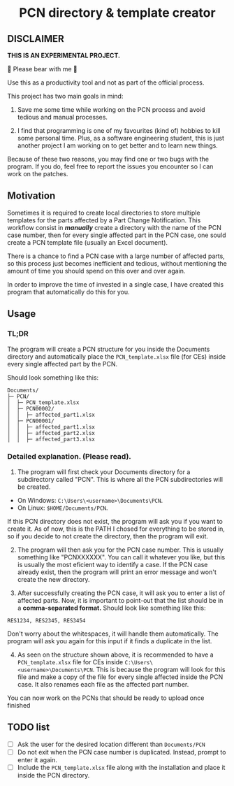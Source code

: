 <p>
    <h1 align="center">PCN directory & template creator</h1>
</p>

## DISCLAIMER

**THIS IS AN EXPERIMENTAL PROJECT.**

 Please bear with me 

Use this as a productivity tool and not as part of the official process.

This project has two main goals in mind:

1. Save me some time while working on the
   PCN process and avoid tedious and manual processes.

2. I find that programming is one of my favourites (kind of) hobbies to kill
   some personal time.
   Plus, as a software engineering student, this is just another project I am
   working on to get better and to learn new things.

Because of these two reasons, you may find one or two bugs with the program.
If you do, feel free to report the issues you encounter so I can work on the patches.

## Motivation

Sometimes it is required to create local directories to store multiple
templates for the parts affected by a Part Change Notification. This workflow
consist in **_manually_** create a directory with the name of the PCN case number, then
for every single affected part in the PCN case, one sould create a PCN template
file (usually an Excel document).

There is a chance to find a PCN case with a large number of affected parts, so
this process just becomes inefficient and tedious, without mentioning the amount
of time you should spend on this over and over again.

In order to improve the time of invested in a single case, I have created this
program that automatically do this for you.

## Usage

### TL;DR

The program will create a PCN structure for you inside the Documents directory
and automatically place the `PCN_template.xlsx` file (for CEs) inside every
single affected part by the PCN.

Should look something like this:

```
Documents/
├─ PCN/
│  ├─ PCN_template.xlsx
│  ├─ PCN00002/
│  │  ├─ affected_part1.xlsx
│  ├─ PCN00001/
│  │  ├─ affected_part1.xlsx
│  │  ├─ affected_part2.xlsx
│  │  ├─ affected_part3.xlsx
```

### Detailed explanation. (Please read).

1. The program will first check your Documents directory for a subdirectory called
   "PCN". This is where all the PCN subdirectories will be created.

- On Windows: `C:\Users\<username>\Documents\PCN`.
- On Linux: `$HOME/Documents/PCN`.

If this PCN directory does not exist, the program will ask you if you want to
create it. As of now, this is the PATH I chosed for everything to be stored in, so
if you decide to not create the directory, then the program will exit.

2. The program will then ask you for the PCN case number. This is usually something
   like "PCNXXXXXX". You can call it whatever you like, but this is usually the
   most eficient way to identify a case. If the PCN case already exist, then
   the program will print an error message and won't create the new directory.

3. After successfully creating the PCN case, it will ask you to enter a list of
   affected parts. Now, it is important to point-out that the list should be in a
   **comma-separated format.** Should look like something like this:

`RES1234, RES2345, RES3454`

Don't worry about the whitespaces, it will handle them automatically.
The program will ask you again for this input if it finds a duplicate in the
list.

4. As seen on the structure shown above, it is recommended to have a
   `PCN_template.xlsx` file for CEs inside `C:\Users\<username>\Documents\PCN`.
   This is because the program will look for this file and make a copy of the
   file for every single affected inside the PCN case. It also renames each file
   as the affected part number.

You can now work on the PCNs that should be ready to upload once finished

## TODO list

- [ ] Ask the user for the desired location different than `Documents/PCN`
- [ ] Do not exit when the PCN case number is duplicated. Instead, prompt to enter it again.
- [ ] Include the `PCN_template.xlsx` file along with the installation and place it inside the PCN directory.
